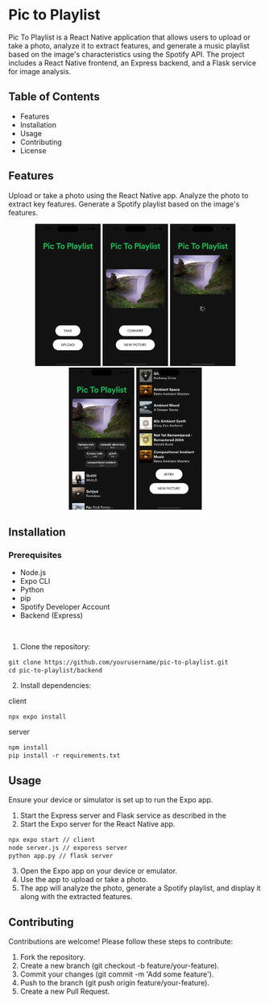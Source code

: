 # Pic to Playlist

Pic To Playlist is a React Native application that allows users to upload or take a photo, analyze it to extract features, and generate a music playlist based on the image's characteristics using the Spotify API. The project includes a React Native frontend, an Express backend, and a Flask service for image analysis.

## Table of Contents

* Features
* Installation
* Usage
* Contributing
* License


## Features
Upload or take a photo using the React Native app.
Analyze the photo to extract key features.
Generate a Spotify playlist based on the image's features.

<p align="center">
  <img src="screenshot1.png" alt="Screenshot 1" width="130"/>
  <img src="screenshot2.png" alt="Screenshot 2" width="130"/>
  <img src="screenshot3.png" alt="Screenshot 3" width="130"/>
  <img src="screenshot4.png" alt="Screenshot 4" width="130"/>
  <img src="screenshot5.png" alt="Screenshot 5" width="130"/>
</p>


## Installation

### Prerequisites
* Node.js
* Expo CLI
* Python
* pip
* Spotify Developer Account
* Backend (Express)

<br>

1. Clone the repository:
```
git clone https://github.com/yourusername/pic-to-playlist.git
cd pic-to-playlist/backend
```

2. Install dependencies:

client
```
npx expo install
```

server
```
npm install
pip install -r requirements.txt
```


## Usage
Ensure your device or simulator is set up to run the Expo app.
1. Start the Express server and Flask service as described in the 
2. Start the Expo server for the React Native app.
```
npx expo start // client
node server.js // exporess server
python app.py // flask server
```
3. Open the Expo app on your device or emulator.
4. Use the app to upload or take a photo.
5. The app will analyze the photo, generate a Spotify playlist, and display it along with the extracted features.


## Contributing
Contributions are welcome! Please follow these steps to contribute:

1. Fork the repository.
2. Create a new branch (git checkout -b feature/your-feature).
3. Commit your changes (git commit -m 'Add some feature').
4. Push to the branch (git push origin feature/your-feature).
5. Create a new Pull Request.
